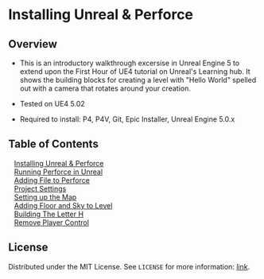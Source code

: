 # Installing Unreal & Perforce

<!-- OVERVIEW -->
## Overview
* This is an introductory walkthrough excersise in Unreal Engine 5 to extend upon the First Hour of UE4 tutorial on Unreal's Learning hub.  It shows the building blocks for creating a level with "Hello World" spelled out with a camera that rotates around your creation. 

* Tested on UE4 5.02
* Required to install: P4, P4V, Git, Epic Installer, Unreal Engine 5.0.x

<!-- TOC -->
## Table of Contents
<kbd></kbd> &nbsp;&nbsp; [Installing Unreal & Perforce](installing/README.md#user-content-installing-unreal--perforce) <br>
<kbd></kbd> &nbsp;&nbsp; [Running Perforce in Unreal](running-p4/README.md#user-content-running-perforce-in-unreal)<br>
<kbd></kbd> &nbsp;&nbsp; [Adding File to Perforce](adding-p4/README.md#user-content-adding-file-to-perforce)<br>
<kbd></kbd> &nbsp;&nbsp; [Project Settings](project-settings/README.md#user-content-project-settings)<br>
<kbd></kbd> &nbsp;&nbsp; [Setting up the Map](setting-map/README.md#user-content-setting-up-the-map)<br>
<kbd></kbd> &nbsp;&nbsp; [Adding Floor and Sky to Level](floor-level/README.md#user-content-adding-floor-and-sky-to-level)<br>
<kbd></kbd> &nbsp;&nbsp; [Building The Letter H](building-h/README.md#user-content-build-the-letter-h)<br>
<kbd></kbd> &nbsp;&nbsp; [Remove Player Control](remove-player/README.md#user-content-remove-player-control)<br>

<!-- LICENSE -->
## License

Distributed under the MIT License. See `LICENSE` for more information: [link](LICENSE).

